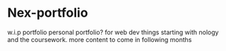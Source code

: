 # Nex-portfolio

w.i.p portfolio
personal portfolio? for web dev things starting with nology and the coursework. more content to come in following months

